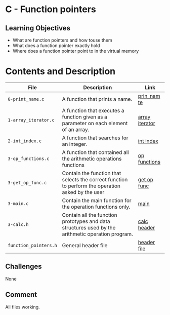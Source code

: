 # C - Function pointers

## Learning Objectives
- What are function pointers and how touse them
- What does a function pointer exactly hold
- Where does a function pointer point to in the virtual memory
# Contents and Description
| File                  | Description                                                                                       | Link                                                                                                                          |
|-----------------------|---------------------------------------------------------------------------------------------------|-------------------------------------------------------------------------------------------------------------------------------|
| `0-print_name.c`      | A function that prints a name.                                                                   | [prin_nam te](https://github.com/araromi2/alx-low_level_programming/blob/master/0x0F-function_pointers/0-print_name.c)         |
| `1-array_iterator.c`  | A function that executes a function given as a parameter on each element of an array.             | [array iterator](https://github.com/araromi2/alx-low_level_programming/blob/master/0x0F-function_pointers/1-array_iterator.c) |
| `2-int_index.c`       | A function that searches for an integer.                                                          | [int index](https://github.com/araromi2/alx-low_level_programming/blob/master/0x0F-function_pointers/2-int_index.c)           |
| `3-op_functions.c`    | A function that contained all the arithmetic operations functions                                 | [op functions](https://github.com/araromi2/alx-low_level_programming/blob/master/0x0F-function_pointers/3-op_functions.c)     |
| `3-get_op_func.c`     | Contain the function that selects the correct function to perform the operation asked by the user | [get op func](https://github.com/araromi2/alx-low_level_programming/blob/master/0x0F-function_pointers/3-get_op_func.c)       |
| `3-main.c`            | Contain the main function for the operation functions only.                                       | [main](https://github.com/araromi2/alx-low_level_programming/blob/master/0x0F-function_pointers/3-main.c)                     |
| `3-calc.h`            | Contain all the function prototypes and data structures used by the arithmetic operation program. | [calc header](https://github.com/araromi2/alx-low_level_programming/blob/master/0x0F-function_pointers/3-calc.h)              |
| `function_pointers.h` | General header file                                                                               | [header file](https://github.com/araromi2/alx-low_level_programming/blob/master/0x0F-function_pointers/function_pointers.h)   |
## Challenges
None
## Comment
All files working.
